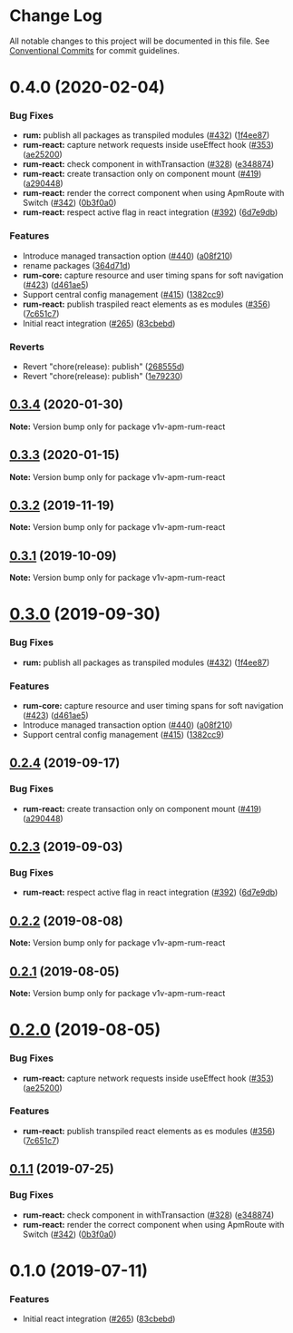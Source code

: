 # Change Log

All notable changes to this project will be documented in this file.
See [Conventional Commits](https://conventionalcommits.org) for commit guidelines.

# 0.4.0 (2020-02-04)


### Bug Fixes

* **rum:** publish all packages as transpiled modules ([#432](https://github.com/v1v/apm-agent-rum-js/issues/432)) ([1f4ee87](https://github.com/v1v/apm-agent-rum-js/commit/1f4ee873429e678f39d23076bead1e6399c49525))
* **rum-react:** capture network requests inside useEffect hook ([#353](https://github.com/v1v/apm-agent-rum-js/issues/353)) ([ae25200](https://github.com/v1v/apm-agent-rum-js/commit/ae25200642c1eeb5dcd629b0219513deacf14d6b))
* **rum-react:** check component in withTransaction ([#328](https://github.com/v1v/apm-agent-rum-js/issues/328)) ([e348874](https://github.com/v1v/apm-agent-rum-js/commit/e348874feb128be347814b93b3d654e9c76b92c5))
* **rum-react:** create transaction only on component mount ([#419](https://github.com/v1v/apm-agent-rum-js/issues/419)) ([a290448](https://github.com/v1v/apm-agent-rum-js/commit/a290448fc331126c8d036d5184297d79f415d352))
* **rum-react:** render the correct component when using ApmRoute with Switch ([#342](https://github.com/v1v/apm-agent-rum-js/issues/342)) ([0b3f0a0](https://github.com/v1v/apm-agent-rum-js/commit/0b3f0a050b2ee4b7b122748bce9e4b1956494d65))
* **rum-react:** respect active flag in react integration ([#392](https://github.com/v1v/apm-agent-rum-js/issues/392)) ([6d7e9db](https://github.com/v1v/apm-agent-rum-js/commit/6d7e9db80e8e4f284e88cbd8160b70f5f29581cf))


### Features

* Introduce managed transaction option ([#440](https://github.com/v1v/apm-agent-rum-js/issues/440)) ([a08f210](https://github.com/v1v/apm-agent-rum-js/commit/a08f21093735abf578be1de46f03beb89368ef88))
* rename packages ([364d71d](https://github.com/v1v/apm-agent-rum-js/commit/364d71de02d95cfc373ce46cdf0a0bab3374abfc))
* **rum-core:** capture resource and user timing spans for soft navigation ([#423](https://github.com/v1v/apm-agent-rum-js/issues/423)) ([d461ae5](https://github.com/v1v/apm-agent-rum-js/commit/d461ae5ca17104957e9e62fc4b72a3e847f43fa3))
* Support central config management ([#415](https://github.com/v1v/apm-agent-rum-js/issues/415)) ([1382cc9](https://github.com/v1v/apm-agent-rum-js/commit/1382cc972d6c1b215374b76fe1f965717b6c2fcd))
* **rum-react:** publish traspiled react elements as es modules ([#356](https://github.com/v1v/apm-agent-rum-js/issues/356)) ([7c651c7](https://github.com/v1v/apm-agent-rum-js/commit/7c651c7d4d6a12bf04872480e7c56876bba1d109))
* Initial react integration ([#265](https://github.com/v1v/apm-agent-rum-js/issues/265)) ([83cbebd](https://github.com/v1v/apm-agent-rum-js/commit/83cbebd7f8a0ae12f2b420e9095d4efff8d10d73))


### Reverts

* Revert "chore(release): publish" ([268555d](https://github.com/v1v/apm-agent-rum-js/commit/268555d006b2c423ce54e2ee5dd0694d566a337a))
* Revert "chore(release): publish" ([1e79230](https://github.com/v1v/apm-agent-rum-js/commit/1e7923048f686457589058bf532ee6e4133bdbf1))





## [0.3.4](https://github.com/v1v/apm-agent-rum-js/compare/v1v-apm-rum-react@0.3.3...v1v-apm-rum-react@0.3.4) (2020-01-30)

**Note:** Version bump only for package v1v-apm-rum-react





## [0.3.3](https://github.com/v1v/apm-agent-rum-js/compare/v1v-apm-rum-react@0.3.2...v1v-apm-rum-react@0.3.3) (2020-01-15)

**Note:** Version bump only for package v1v-apm-rum-react





## [0.3.2](https://github.com/v1v/apm-agent-rum-js/compare/v1v-apm-rum-react@0.3.1...v1v-apm-rum-react@0.3.2) (2019-11-19)

**Note:** Version bump only for package v1v-apm-rum-react





## [0.3.1](https://github.com/v1v/apm-agent-rum-js/compare/v1v-apm-rum-react@0.3.0...v1v-apm-rum-react@0.3.1) (2019-10-09)

**Note:** Version bump only for package v1v-apm-rum-react





# [0.3.0](https://github.com/v1v/apm-agent-rum-js/compare/v1v-apm-rum-react@0.2.4...v1v-apm-rum-react@0.3.0) (2019-09-30)


### Bug Fixes

* **rum:** publish all packages as transpiled modules ([#432](https://github.com/v1v/apm-agent-rum-js/issues/432)) ([1f4ee87](https://github.com/v1v/apm-agent-rum-js/commit/1f4ee87))


### Features

* **rum-core:** capture resource and user timing spans for soft navigation ([#423](https://github.com/v1v/apm-agent-rum-js/issues/423)) ([d461ae5](https://github.com/v1v/apm-agent-rum-js/commit/d461ae5))
* Introduce managed transaction option ([#440](https://github.com/v1v/apm-agent-rum-js/issues/440)) ([a08f210](https://github.com/v1v/apm-agent-rum-js/commit/a08f210))
* Support central config management ([#415](https://github.com/v1v/apm-agent-rum-js/issues/415)) ([1382cc9](https://github.com/v1v/apm-agent-rum-js/commit/1382cc9))





## [0.2.4](https://github.com/v1v/apm-agent-rum-js/compare/v1v-apm-rum-react@0.2.3...v1v-apm-rum-react@0.2.4) (2019-09-17)


### Bug Fixes

* **rum-react:** create transaction only on component mount ([#419](https://github.com/v1v/apm-agent-rum-js/issues/419)) ([a290448](https://github.com/v1v/apm-agent-rum-js/commit/a290448))





## [0.2.3](https://github.com/v1v/apm-agent-rum-js/compare/v1v-apm-rum-react@0.2.2...v1v-apm-rum-react@0.2.3) (2019-09-03)


### Bug Fixes

* **rum-react:** respect active flag in react integration ([#392](https://github.com/v1v/apm-agent-rum-js/issues/392)) ([6d7e9db](https://github.com/v1v/apm-agent-rum-js/commit/6d7e9db))





## [0.2.2](https://github.com/v1v/apm-agent-rum-js/compare/v1v-apm-rum-react@0.2.1...v1v-apm-rum-react@0.2.2) (2019-08-08)

**Note:** Version bump only for package v1v-apm-rum-react





## [0.2.1](https://github.com/v1v/apm-agent-rum-js/compare/v1v-apm-rum-react@0.2.0...v1v-apm-rum-react@0.2.1) (2019-08-05)

**Note:** Version bump only for package v1v-apm-rum-react





# [0.2.0](https://github.com/v1v/apm-agent-rum-js/compare/v1v-apm-rum-react@0.1.1...v1v-apm-rum-react@0.2.0) (2019-08-05)


### Bug Fixes

* **rum-react:** capture network requests inside useEffect hook ([#353](https://github.com/v1v/apm-agent-rum-js/issues/353)) ([ae25200](https://github.com/v1v/apm-agent-rum-js/commit/ae25200))


### Features

* **rum-react:** publish transpiled react elements as es modules ([#356](https://github.com/v1v/apm-agent-rum-js/issues/356)) ([7c651c7](https://github.com/v1v/apm-agent-rum-js/commit/7c651c7))





## [0.1.1](https://github.com/v1v/apm-agent-rum-js/compare/v1v-apm-rum-react@0.1.0...v1v-apm-rum-react@0.1.1) (2019-07-25)


### Bug Fixes

* **rum-react:** check component in withTransaction ([#328](https://github.com/v1v/apm-agent-rum-js/issues/328)) ([e348874](https://github.com/v1v/apm-agent-rum-js/commit/e348874))
* **rum-react:** render the correct component when using ApmRoute with Switch ([#342](https://github.com/v1v/apm-agent-rum-js/issues/342)) ([0b3f0a0](https://github.com/v1v/apm-agent-rum-js/commit/0b3f0a0))





# 0.1.0 (2019-07-11)


### Features

* Initial react integration ([#265](https://github.com/v1v/apm-agent-rum-js/issues/265)) ([83cbebd](https://github.com/v1v/apm-agent-rum-js/commit/83cbebd))
